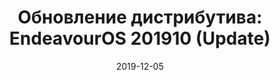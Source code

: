 ---
layout: post
title: "Обновление дистрибутива: EndeavourOS 201910 (Update)"
date: 2019-12-05   
---
